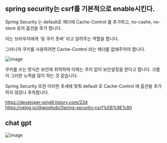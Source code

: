 ## spring security는 csrf를 기본적으로 enable시킨다.  

Spring Security 는 default로 헤더에  Cache-Control 를 추가하고,  no-cashe, no-store 등의 옵션을 추가 합니다.

 

이는 브라우저에게 '응 쿠키 못써' 라고 알려주는 역할을 합니다.

그러니까 쿠키를 사용하려면 Cache-Control 라는 헤더를 없애주어야 합니다.

![image](https://user-images.githubusercontent.com/67637716/227779160-a54829f0-a010-4f7b-af00-8a739de7f214.png)  


쿠키를 쓰는 방식은 보안에 취약하여 이제는 쿠키 없이 보안설정을 한다고 합니다. 크롬이 그러한 노력을 많이 하는 것 같습니다.

Spring Security 또한 이러한 추세에 맞춰 default 로 Cache-Control 에 옵션을 추가하지 않았나 추측합니다.

https://developer-ping9.tistory.com/234    
https://velog.io/@woohobi/Spring-security-csrf%EB%9E%80  

## chat gpt
![image](https://user-images.githubusercontent.com/67637716/227780959-c6de48a2-085d-4e63-aa2d-0bcd2b4c49af.png)  
